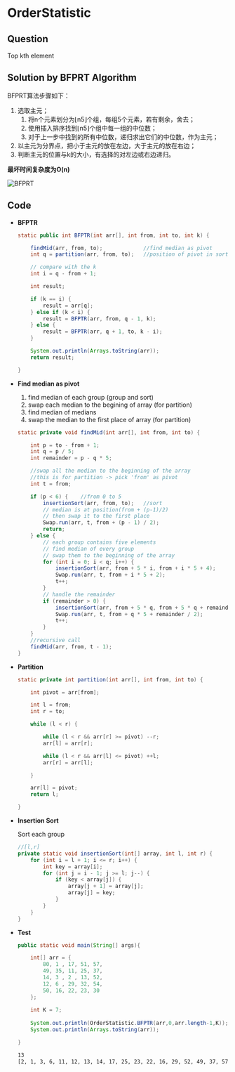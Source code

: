 # OrderStatistic

## Question

Top kth element

## Solution by BFPRT Algorithm

BFPRT算法步骤如下：

1. 选取主元；
    1. 将n个元素划分为⌊n5⌋个组，每组5个元素，若有剩余，舍去；
    1. 使用插入排序找到⌊n5⌋个组中每一组的中位数；
    1. 对于上一步中找到的所有中位数，递归求出它们的中位数，作为主元；
1. 以主元为分界点，把小于主元的放在左边，大于主元的放在右边；
1. 判断主元的位置与k的大小，有选择的对左边或右边递归。

**最坏时间复杂度为O(n)**

![BFPRT](http://guyuchen.com/deadpool/images/BFPRT.png)

## Code

* **BFPTR**

    ```java
    static public int BFPTR(int arr[], int from, int to, int k) {
    
        findMid(arr, from, to);             //find median as pivot
        int q = partition(arr, from, to);   //position of pivot in sorted array

        // compare with the k
        int i = q - from + 1;

        int result;

        if (k == i) {
            result = arr[q];
        } else if (k < i) {
            result = BFPTR(arr, from, q - 1, k);
        } else {
            result = BFPTR(arr, q + 1, to, k - i);
        }

        System.out.println(Arrays.toString(arr));
        return result;
    
    }
    ```

* **Find median as pivot**

    1. find median of each group (group and sort)
    1. swap each median to the begining of array (for partition)
    1. find median of medians 
    1. swap the median to the first place of array (for partition)

    ```java
    static private void findMid(int arr[], int from, int to) {
    
        int p = to - from + 1;
        int q = p / 5;
        int remainder = p - q * 5;
    
        //swap all the median to the beginning of the array
        //this is for partition -> pick 'from' as pivot
        int t = from;
    
        if (p < 6) {    //from 0 to 5
            insertionSort(arr, from, to);   //sort
            // median is at position(from + (p-1)/2)
            // then swap it to the first place
            Swap.run(arr, t, from + (p - 1) / 2);
            return;
        } else {
            // each group contains five elements
            // find median of every group
            // swap them to the beginning of the array
            for (int i = 0; i < q; i++) {
                insertionSort(arr, from + 5 * i, from + i * 5 + 4);
                Swap.run(arr, t, from + i * 5 + 2);
                t++;
            }
            // handle the remainder
            if (remainder > 0) {
                insertionSort(arr, from + 5 * q, from + 5 * q + remainder - 1);
                Swap.run(arr, t, from + q * 5 + remainder / 2);
                t++;
            }
        }
        //recursive call
        findMid(arr, from, t - 1);
    }
    ```

* **Partition**
    
    ```java
    static private int partition(int arr[], int from, int to) {
    
        int pivot = arr[from];
    
        int l = from;
        int r = to;
    
        while (l < r) {
    
            while (l < r && arr[r] >= pivot) --r;
            arr[l] = arr[r];
    
            while (l < r && arr[l] <= pivot) ++l;
            arr[r] = arr[l];
    
        }
    
        arr[l] = pivot;
        return l;
    
    }
    ```
    
* **Insertion Sort**

    Sort each group

    ```java
    //[l,r]
    private static void insertionSort(int[] array, int l, int r) {
        for (int i = l + 1; i <= r; i++) {
            int key = array[i];
            for (int j = i - 1; j >= l; j--) {
                if (key < array[j]) {
                    array[j + 1] = array[j];
                    array[j] = key;
                }
            }
        }
    }
    ```
    
* **Test**

    ```java
    public static void main(String[] args){
    
        int[] arr = {
            80, 1 , 17, 51, 57,
            49, 35, 11, 25, 37,
            14, 3 , 2 , 13, 52,
            12, 6 , 29, 32, 54,
            50, 16, 22, 23, 30
        };
      
        int K = 7;
        
        System.out.println(OrderStatistic.BFPTR(arr,0,arr.length-1,K));
        System.out.println(Arrays.toString(arr));

    }
    ```
    
    ```bash
    13
    [2, 1, 3, 6, 11, 12, 13, 14, 17, 25, 23, 22, 16, 29, 52, 49, 37, 57, 32, 54, 51, 35, 80, 30, 50]
    ```



